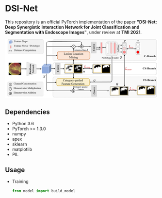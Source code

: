 # DSI-Net

This repository is an official PyTorch implementation of the paper **"DSI-Net: Deep Synergistic Interaction Network for Joint Classification and Segmentation with Endoscope Images"**, under review at **TMI 2021**.

<div align=center><img width="900" src=/Figs/Framework.png></div>


## Dependencies
* Python 3.6
* PyTorch >= 1.3.0
* numpy
* apex
* sklearn
* matplotlib
* PIL

## Usage

* Training
   ```python
   from model import build_model
   ```
